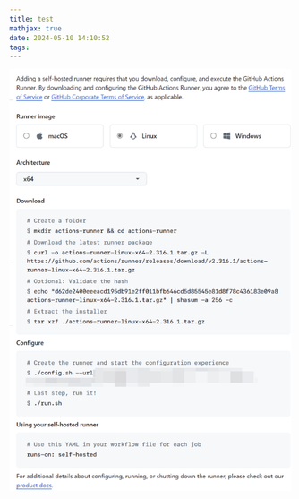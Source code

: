 ```yaml
---
title: test
mathjax: true
date: 2024-05-10 14:10:52
tags:
---
```


![image-20240510141115615](test/image-20240510141115615.png)
